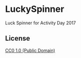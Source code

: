 # LuckySpinner

Luck Spinner for Activity Day 2017

## License

[CC0 1.0 (Public Domain)](LICENSE.md)
